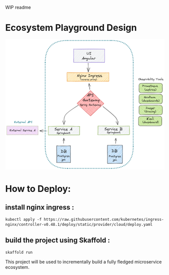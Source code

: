 
WIP readme

# Ecosystem Playground Design

<p align="center">
  <img src="./doc/design.png">  
</p>

# How to Deploy:

## install nginx ingress :
```
kubectl apply -f https://raw.githubusercontent.com/kubernetes/ingress-nginx/controller-v0.48.1/deploy/static/provider/cloud/deploy.yaml
```

## build the project using Skaffold : 
```
skaffold run
```


This project will be used to incrementally build a fully fledged microservice ecosystem.
